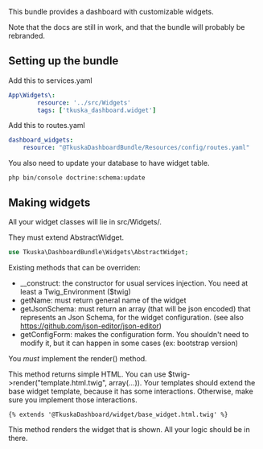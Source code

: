 This bundle provides a dashboard with customizable widgets.

Note that the docs are still in work, and that the bundle will probably be rebranded.

## Setting up the bundle

Add this to services.yaml
```yaml
App\Widgets\:
        resource: '../src/Widgets'
        tags: ['tkuska_dashboard.widget']
```

Add this to routes.yaml
```yaml
dashboard_widgets:
    resource: "@TkuskaDashboardBundle/Resources/config/routes.yaml"
```

You also need to update your database to have widget table.
```
php bin/console doctrine:schema:update
```

## Making widgets

All your widget classes will lie in src/Widgets/.

They must extend AbstractWidget.
```php
use Tkuska\DashboardBundle\Widgets\AbstractWidget;
```

Existing methods that can be overriden:
- __construct: the constructor for usual services injection. You need at least a Twig_Environment ($twig)
- getName: must return general name of the widget
- getJsonSchema: must return an array (that will be json encoded) that represents an Json Schema, for the widget configuration. (see also https://github.com/json-editor/json-editor)
- getConfigForm: makes the configuration form. You shouldn't need to modify it, but it can happen in some cases (ex: bootstrap version)

You *must* implement the render() method.

This method returns simple HTML. You can use $twig->render("template.html.twig", array(...)).
Your templates should extend the base widget template, because it has some interactions. Otherwise, make sure you implement those interactions.
```twig
{% extends '@TkuskaDashboard/widget/base_widget.html.twig' %}
```

This method renders the widget that is shown. All your logic should be in there.